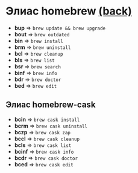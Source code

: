 # Элиас homebrew [(back)](./readme.md)

- **bup** => `brew update && brew upgrade`
- **bout** => `brew outdated`
- **bin** => `brew install`
- **brm** => `brew uninstall`
- **bcl** => `brew cleanup`
- **bls** => `brew list`
- **bsr** => `brew search`
- **binf** => `brew info`
- **bdr** => `brew doctor`
- **bed** => `brew edit`

## Элиас homebrew-cask

- **bcin** => `brew cask install`
- **bcrm** => `brew cask uninstall`
- **bczp** => `brew cask zap`
- **bccl** => `brew cask cleanup`
- **bcls** => `brew cask list`
- **bcinf** => `brew cask info`
- **bcdr** => `brew cask doctor`
- **bced** => `brew cask edit`
